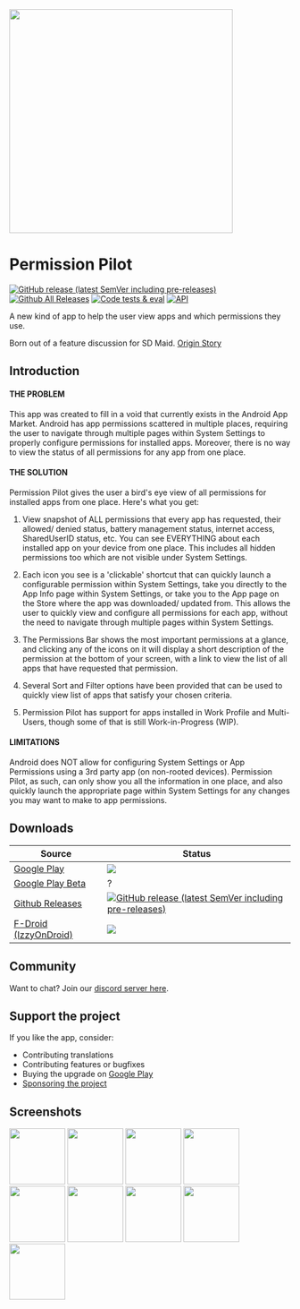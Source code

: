 <img src="https://github.com/d4rken-org/permission-pilot/raw/main/.github/assets/app_banner.png" width="400">

# Permission Pilot

[![GitHub release (latest SemVer including pre-releases)](https://img.shields.io/github/v/release/d4rken-org/permission-pilot?include_prereleases)](https://github.com/d4rken-org/permission-pilot/releases/latest)
[![Github All Releases](https://img.shields.io/github/downloads/d4rken-org/permission-pilot/total.svg)]()
[![Code tests & eval](https://github.com/d4rken-org/permission-pilot/actions/workflows/code-checks.yml/badge.svg)](https://github.com/d4rken-org/permission-pilot/actions/workflows/code-checks.yml)
[![API](https://img.shields.io/badge/API-21%2B-brightgreen.svg?style=flat)](https://android-arsenal.com/api?level=19)

A new kind of app to help the user view apps and which permissions they use.

Born out of a feature discussion for SD Maid. [Origin Story](https://github.com/d4rken-org/permission-pilot/issues/1)

## Introduction

#### THE PROBLEM

This app was created to fill in a void that currently exists in the Android App Market. Android has app permissions scattered in multiple places, requiring the user to navigate through multiple pages within System Settings to properly configure permissions for installed apps. Moreover, there is no way to view the status of all permissions for any app from one place.


#### THE SOLUTION

Permission Pilot gives the user a bird's eye view of all permissions for installed apps from one place. Here's what you get:

1. View snapshot of ALL permissions that every app has requested, their allowed/ denied status, battery management status, internet access, SharedUserID status, etc. You can see EVERYTHING about each installed app on your device from one place. This includes all hidden permissions too which are not visible under System Settings.

2. Each icon you see is a 'clickable' shortcut that can quickly launch a configurable permission within System Settings, take you directly to the App Info page within System Settings, or take you to the App page on the Store where the app was downloaded/ updated from. This allows the user to quickly view and configure all permissions for each app, without the need to navigate through multiple pages within System Settings.

3. The Permissions Bar shows the most important permissions at a glance, and clicking any of the icons on it will display a short description of the permission at the bottom of your screen, with a link to view the list of all apps that have requested that permission.

4. Several Sort and Filter options have been provided that can be used to quickly view list of apps that satisfy your chosen criteria.

5. Permission Pilot has support for apps installed in Work Profile and Multi-Users, though some of that is still Work-in-Progress (WIP).
 

#### LIMITATIONS

Android does NOT allow for configuring System Settings or App Permissions using a 3rd party app (on non-rooted devices). Permission Pilot, as such, can only show you all the information in one place, and also quickly launch the appropriate page within System Settings for any changes you may want to make to app permissions.


## Downloads
| Source                | Status |
|-----------------------|--------|
| [Google Play](https://play.google.com/store/apps/details?id=eu.darken.myperm) | [![](https://img.shields.io/endpoint?color=green&logo=google-play&logoColor=green&url=https%3A%2F%2Fplayshields.herokuapp.com%2Fplay%3Fi%3Deu.darken.myperm%26l%3DAndroid%26m%3D%24version)](https://play.google.com/store/apps/details?id=eu.darken.myperm) |
| [Google Play Beta](https://play.google.com/apps/testing/eu.darken.myperm) | ? |
| [Github Releases](https://github.com/d4rken-org/permission-pilot/release) | [![GitHub release (latest SemVer including pre-releases)](https://img.shields.io/github/v/release/d4rken-org/permission-pilot?include_prereleases&label=GitHub)](https://github.com/d4rken-org/permission-pilot/releases/latest) |
| [F-Droid (IzzyOnDroid)](https://apt.izzysoft.de/packages/eu.darken.myperm/) | [![](https://img.shields.io/endpoint?url=https://apt.izzysoft.de/fdroid/api/v1/shield/eu.darken.myperm)](https://apt.izzysoft.de/packages/eu.darken.myperm/) |

## Community

Want to chat? Join our [discord server here](https://discord.gg/7gGWxfM5yv).

## Support the project

If you like the app, consider:

* Contributing translations
* Contributing features or bugfixes
* Buying the upgrade on [Google Play](https://play.google.com/store/apps/details?id=eu.darken.myperm)
* [Sponsoring the project](https://github.com/sponsors/d4rken)

## Screenshots

<img src="https://github.com/d4rken-org/permission-pilot/raw/main/fastlane/metadata/android/en-US/images/phoneScreenshots/screenshot1.png" width="100"> <img src="https://github.com/d4rken-org/permission-pilot/raw/main/fastlane/metadata/android/en-US/images/phoneScreenshots/screenshot2.png" width="100"> <img src="https://github.com/d4rken-org/permission-pilot/raw/main/fastlane/metadata/android/en-US/images/phoneScreenshots/screenshot3.png" width="100"> <img src="https://github.com/d4rken-org/permission-pilot/raw/main/fastlane/metadata/android/en-US/images/phoneScreenshots/screenshot4.png" width="100"> <img src="https://github.com/d4rken-org/permission-pilot/raw/main/fastlane/metadata/android/en-US/images/phoneScreenshots/screenshot5.png" width="100"> <img src="https://github.com/d4rken-org/permission-pilot/raw/main/fastlane/metadata/android/en-US/images/phoneScreenshots/screenshot6.png" width="100"> <img src="https://github.com/d4rken-org/permission-pilot/raw/main/fastlane/metadata/android/en-US/images/phoneScreenshots/screenshot7.png" width="100"> <img src="https://github.com/d4rken-org/permission-pilot/raw/main/fastlane/metadata/android/en-US/images/phoneScreenshots/screenshot8.png" width="100"> <img src="https://github.com/d4rken-org/permission-pilot/raw/main/fastlane/metadata/android/en-US/images/phoneScreenshots/screenshot9.png" width="100"> 